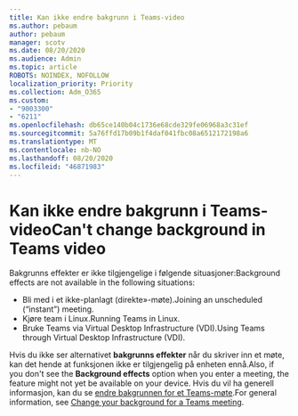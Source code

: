 ```yaml
---
title: Kan ikke endre bakgrunn i Teams-video
ms.author: pebaum
author: pebaum
manager: scotv
ms.date: 08/20/2020
ms.audience: Admin
ms.topic: article
ROBOTS: NOINDEX, NOFOLLOW
localization_priority: Priority
ms.collection: Adm_O365
ms.custom:
- "9003300"
- "6211"
ms.openlocfilehash: db65ce140b04c1736e68cde329fe06968a3c31ef
ms.sourcegitcommit: 5a76ffd17b09b1f4daf041fbc08a6512172198a6
ms.translationtype: MT
ms.contentlocale: nb-NO
ms.lasthandoff: 08/20/2020
ms.locfileid: "46871983"
---
```

# <a name="cant-change-background-in-teams-video"></a><span data-ttu-id="c6169-102">Kan ikke endre bakgrunn i Teams-video</span><span class="sxs-lookup"><span data-stu-id="c6169-102">Can't change background in Teams video</span></span>

<span data-ttu-id="c6169-103">Bakgrunns effekter er ikke tilgjengelige i følgende situasjoner:</span><span class="sxs-lookup"><span data-stu-id="c6169-103">Background effects are not available in the following situations:</span></span>

- <span data-ttu-id="c6169-104">Bli med i et ikke-planlagt (direkte»-møte).</span><span class="sxs-lookup"><span data-stu-id="c6169-104">Joining an unscheduled (“instant”) meeting.</span></span>
- <span data-ttu-id="c6169-105">Kjøre team i Linux.</span><span class="sxs-lookup"><span data-stu-id="c6169-105">Running Teams in Linux.</span></span>
- <span data-ttu-id="c6169-106">Bruke Teams via Virtual Desktop Infrastructure (VDI).</span><span class="sxs-lookup"><span data-stu-id="c6169-106">Using Teams through Virtual Desktop Infrastructure (VDI).</span></span>

<span data-ttu-id="c6169-107">Hvis du ikke ser alternativet **bakgrunns effekter** når du skriver inn et møte, kan det hende at funksjonen ikke er tilgjengelig på enheten ennå.</span><span class="sxs-lookup"><span data-stu-id="c6169-107">Also, if you don't see the **Background effects** option when you enter a meeting, the feature might not yet be available on your device.</span></span> <span data-ttu-id="c6169-108">Hvis du vil ha generell informasjon, kan du se [endre bakgrunnen for et Teams-møte](https://support.microsoft.com/office/change-your-background-for-a-teams-meeting-f77a2381-443a-499d-825e-509a140f4780).</span><span class="sxs-lookup"><span data-stu-id="c6169-108">For general information, see [Change your background for a Teams meeting](https://support.microsoft.com/office/change-your-background-for-a-teams-meeting-f77a2381-443a-499d-825e-509a140f4780).</span></span>